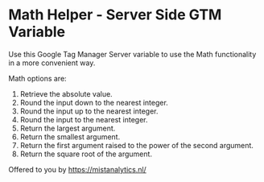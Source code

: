 # Math Helper - Server Side GTM Variable

Use this Google Tag Manager Server variable to use the Math functionality in a more convenient way.

Math options are:
1) Retrieve the absolute value.
2) Round the input down to the nearest integer.
3) Round the input up to the nearest integer.
4) Round the input to the nearest integer.
5) Return the largest argument.
6) Return the smallest argument.
7) Return the first argument raised to the power of the second argument.
8) Return the square root of the argument.

Offered to you by https://mistanalytics.nl/
